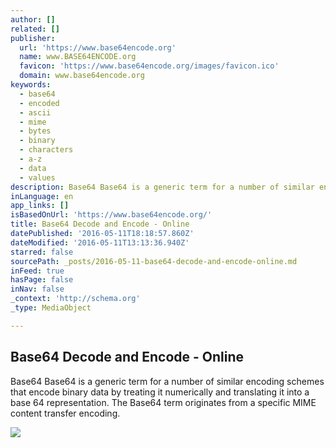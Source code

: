 ```yaml
---
author: []
related: []
publisher:
  url: 'https://www.base64encode.org'
  name: www.BASE64ENCODE.org
  favicon: 'https://www.base64encode.org/images/favicon.ico'
  domain: www.base64encode.org
keywords:
  - base64
  - encoded
  - ascii
  - mime
  - bytes
  - binary
  - characters
  - a-z
  - data
  - values
description: Base64 Base64 is a generic term for a number of similar encoding schemes that encode binary data by treating it numerically and translating it into a base 64 representation. The Base64 term originates from a specific MIME content transfer encoding.
inLanguage: en
app_links: []
isBasedOnUrl: 'https://www.base64encode.org/'
title: Base64 Decode and Encode - Online
datePublished: '2016-05-11T18:18:57.860Z'
dateModified: '2016-05-11T13:13:36.940Z'
starred: false
sourcePath: _posts/2016-05-11-base64-decode-and-encode-online.md
inFeed: true
hasPage: false
inNav: false
_context: 'http://schema.org'
_type: MediaObject

---
```

<article style=""><h1>Base64 Decode and Encode - Online</h1><p>Base64 Base64 is a generic term for a number of similar encoding schemes that encode binary data by treating it numerically and translating it into a base 64 representation. The Base64 term originates from a specific MIME content transfer encoding.</p><img src="https://www.base64encode.org/images/base64.jpg" /></article>